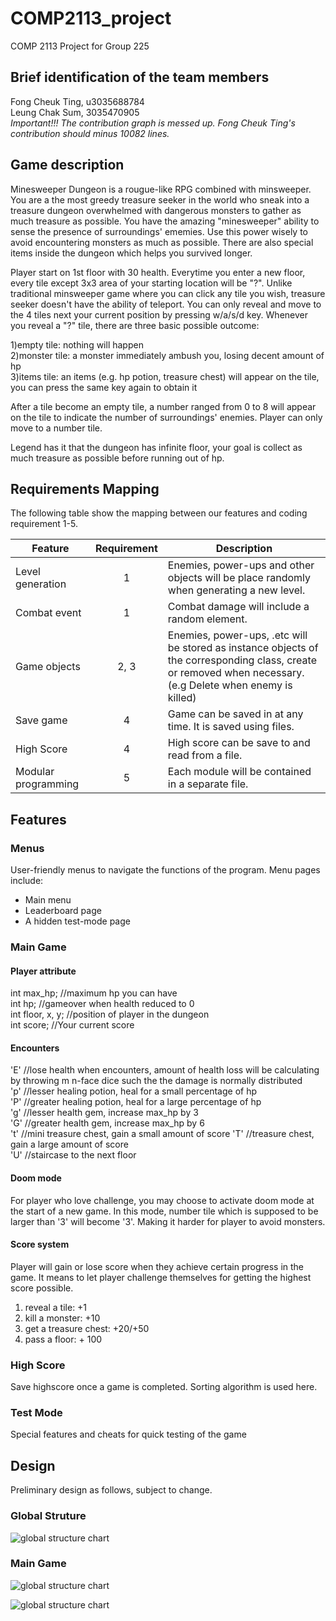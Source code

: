 # COMP2113_project
COMP 2113 Project for Group 225

## Brief identification of the team members

Fong Cheuk Ting, u3035688784  
Leung Chak Sum, 3035470905  
*Important!!! The contribution graph is messed up. Fong Cheuk Ting's contribution should minus 10082 lines.*
## Game description
Minesweeper Dungeon is a rougue-like RPG combined with minsweeper. You are a the most greedy treasure seeker in the world who sneak into a treasure dungeon overwhelmed with dangerous monsters to gather as much treasure as possible. You have the amazing "minesweeper" ability to sense the presence of surroundings' ememies. Use this power wisely to avoid encountering monsters as much as possible. There are also special items inside the dungeon which helps you survived longer.

Player start on 1st floor with 30 health. Everytime you enter a new floor, every tile except 3x3 area of your starting location will be "?". Unlike traditional minsweeper game where you can click any tile you wish, treasure seeker doesn't have the ability of teleport. You can only reveal and move to the 4 tiles next your current position by pressing w/a/s/d key. Whenever you reveal a "?" tile, there are three basic possible outcome:

1)empty tile: nothing will happen  
2)monster tile: a monster immediately ambush you, losing decent amount of hp  
3)items tile: an items (e.g. hp potion, treasure chest) will appear on the tile, you can press the same key again to obtain it  

After a tile become an empty tile, a number ranged from 0 to 8 will appear on the tile to indicate the number of surroundings' enemies. Player can only move to a number tile.

Legend has it that the dungeon has infinite floor, your goal is collect as much treasure as possible before running out of hp.  
## Requirements Mapping
The following table show the mapping between our features and coding requirement 1-5.

| Feature             | Requirement | Description |
|---------------------|:-----------:|-------------|
| Level generation    |      1      | Enemies, power-ups and other objects will be place randomly when generating a new level. |
| Combat event        |      1      | Combat damage will include a random element. |
| Game objects        |     2, 3    | Enemies, power-ups, .etc will be stored as instance objects of the corresponding class, create or removed when necessary.<br>(e.g Delete when enemy is killed) |
| Save game           |      4      | Game can be saved in at any time. It is saved using files. |
| High Score          |      4      | High score can be save to and read from a file. |
| Modular programming |      5      | Each module will be contained in a separate file. |

## Features
### Menus
User-friendly menus to navigate the functions of the program. Menu pages include:
* Main menu
* Leaderboard page
* A hidden test-mode page

### Main Game
#### Player attribute

int max_hp; //maximum hp you can have  
int hp; //gameover when health reduced to 0  
int floor, x, y; //position of player in the dungeon  
int score; //Your current score  
#### Encounters
'E' //lose health when encounters, amount of health loss will be calculating by throwing m n-face dice such the the damage is normally distributed  
'p' //lesser healing potion, heal for a small percentage of hp  
'P' //greater healing potion, heal for a large percentage of hp  
'g' //lesser health gem, increase max_hp by 3  
'G' //greater health gem, increase max_hp by 6  
't' //mini treasure chest, gain a small amount of score
'T' //treasure chest, gain a large amount of score  
'U' //staircase to the next floor

#### Doom mode
For player who love challenge, you may choose to activate doom mode at the start of a new game. In this mode, number tile which is supposed to be larger than '3' will become '3'. Making it harder for player to avoid monsters.  

#### Score system
Player will gain or lose score when they achieve certain progress in the game. It means to let player challenge themselves for getting the highest score possible.

1) reveal a tile: +1  
2) kill a monster: +10  
3) get a treasure chest: +20/+50  
4) pass a floor: + 100  

### High Score
Save highscore once a game is completed. Sorting algorithm is used here.

### Test Mode
Special features and cheats for quick testing of the game


## Design
Preliminary design as follows, subject to change.

### Global Struture

![global structure chart](/charts/Global_Structure.png)


### Main Game

![global structure chart](/charts/main_game_flowchart.png)

![global structure chart](/charts/main_game_objects.png)






